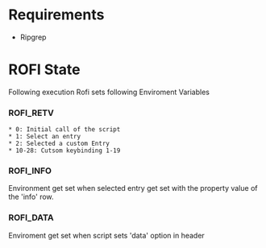 # Requirements

* Ripgrep



# ROFI State

Following execution Rofi sets following Enviroment Variables

### ROFI_RETV

    * 0: Initial call of the script
    * 1: Select an entry
    * 2: Selected a custom Entry
    * 10-28: Cutsom keybinding 1-19

### ROFI_INFO

Environment get set when selected entry get set with the property value of the 'info' row.

### ROFI_DATA

Enviroment get set when script sets 'data' option in header

